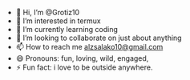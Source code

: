 - 👋 Hi, I’m @Grotiz10
- 👀 I’m interested in termux
- 🌱 I’m currently learning coding
- 💞️ I’m looking to collaborate on just about anything
- 📫 How to reach me alzsalako10@gmail.com
- 😄 Pronouns: fun, loving, wild, engaged, 
- ⚡ Fun fact: i love to be outside anywhere.

<!---
Grotiz10/Grotiz10 is a ✨ special ✨ repository because its `README.md` (this file) appears on your GitHub profile.
You can click the Preview link to take a look at your changes.
--->
